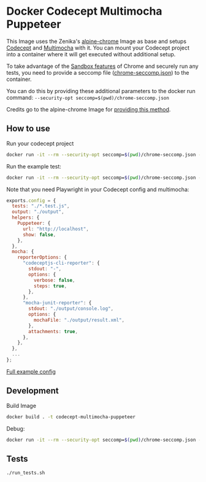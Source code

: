 # Docker Codecept Multimocha Puppeteer

This Image uses the Zenika's [alpine-chrome](https://github.com/Zenika/alpine-chrome) Image as base and setups [Codecept](https://codecept.io/) and [Multimocha](https://codecept.io/reports/#multi-reports) with it. You can mount your Codecept project into a container where it will get executed without additional setup.

To take advantage of the [Sandbox features](https://chromium.googlesource.com/chromium/src/+/master/docs/design/sandbox.md) of Chrome and securely run any tests, you need to provide a seccomp file ([chrome-seccomp.json](chrome-seccomp.json)) to the container.

You can do this by providing these additional parameters to the docker run command: `--security-opt seccomp=$(pwd)/chrome-seccomp.json`

Credits go to the alpine-chrome Image for [providing this method](https://github.com/Zenika/alpine-chrome#-the-best-with-seccomp).

## How to use

Run your codecept project

```sh
docker run -it --rm --security-opt seccomp=$(pwd)/chrome-seccomp.json -v /path/to/your/codecept/folder:/tests codecept-multimocha-puppeteer:latest
```

Run the example test:

```sh
docker run -it --rm --security-opt seccomp=$(pwd)/chrome-seccomp.json -v $(pwd)/test/sample:/tests codecept-multimocha-puppeteer:latest
```

Note that you need Playwright in your Codecept config and multimocha:

```js
exports.config = {
  tests: "./*.test.js",
  output: "./output",
  helpers: {
    Puppeteer: {
      url: "http://localhost",
      show: false,
    },
  },
  mocha: {
    reporterOptions: {
      "codeceptjs-cli-reporter": {
        stdout: "-",
        options: {
          verbose: false,
          steps: true,
        },
      },
      "mocha-junit-reporter": {
        stdout: "./output/console.log",
        options: {
          mochaFile: "./output/result.xml",
        },
        attachments: true,
      },
    },
  },
  ...
};
```

[Full example config](./test/sample/codecept.conf.js)

## Development

Build Image

```sh
docker build . -t codecept-multimocha-puppeteer
```

Debug:

```sh
docker run -it --rm --security-opt seccomp=$(pwd)/chrome-seccomp.json -v $(pwd)/test/sample:/tests codecept-multimocha-puppeteer:latest /bin/ash
```

## Tests

```sh
./run_tests.sh
```
